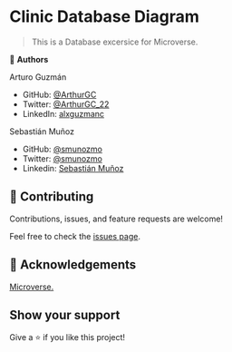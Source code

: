 # Clinic Database Diagram

> This is a Database excersice for Microverse.

👤 **Authors**

Arturo Guzmán

- GitHub: [@ArthurGC](https://github.com/ArthurGC)
- Twitter: [@ArthurGC_22](https://twitter.com/ArthurGC_22)
- LinkedIn: [alxguzmanc](https://www.linkedin.com/in/alxguzmanc/)

Sebastián Muñoz

- GitHub: [@smunozmo](https://github.com/smunozmo)
- Twitter: [@smunozmo](https://twitter.com/smunozmo)
- Linkedin: [Sebastián Muñoz](https://www.linkedin.com/in/smunozmo/)

## 🤝 Contributing

Contributions, issues, and feature requests are welcome!

Feel free to check the [issues page](https://github.com/smunozmo/clinic-database-diagram/issues).

## 👋 Acknowledgements

[Microverse.](https://www.microverse.org)

## Show your support

Give a ⭐️ if you like this project!
